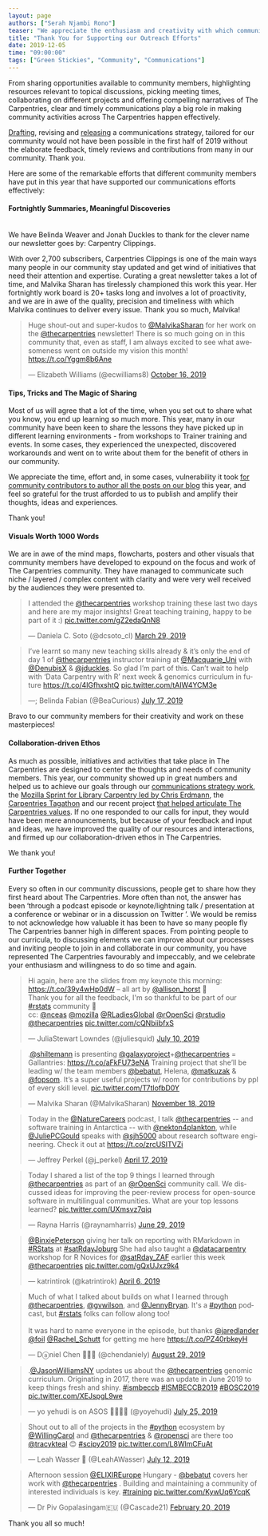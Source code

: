 ```yaml
---
layout: page
authors: ["Serah Njambi Rono"]
teaser: "We appreciate the enthusiasm and creativity with which community members communicate in, about and in support of The Carpentries"
title: "Thank You for Supporting our Outreach Efforts"
date: 2019-12-05
time: "09:00:00"
tags: ["Green Stickies", "Community", "Communications"]
---
```


From sharing opportunities available to community members, highlighting resources relevant to topical discussions, picking meeting times, collaborating on different projects and offering compelling narratives of The Carpentries, clear and timely communications play a big role in making community activities across The Carpentries happen effectively.

[Drafting](https://carpentries.org/blog/2019/04/how-and-why-we-communicate/), revising  and [releasing](https://carpentries.org/blog/2019/07/carpentries-comms-strategy/) a communications strategy, tailored for our community would not have been possible in the first half of 2019 without the elaborate feedback, timely reviews and contributions from many in our community. Thank you.

Here are some of the remarkable efforts that different community members have put in this year that have supported our communications efforts effectively:

#### Fortnightly Summaries, Meaningful Discoveries 
<br/>
We have Belinda Weaver and Jonah Duckles to thank for the clever name our newsletter goes by: Carpentry Clippings. 

With over 2,700 subscribers, Carpentries Clippings is one of the main ways many people in our community stay updated and get wind of initiatives that need their attention and expertise. Curating a great newsletter takes a lot of time, and Malvika Sharan has tirelessly championed this work this year. Her fortnightly work board is 20+ tasks long and involves a lot of proactivity, and we are in awe of the quality, precision and timeliness with which Malvika continues to deliver every issue. Thank you so much, Malvika!

<blockquote class="twitter-tweet"><p lang="en" dir="ltr">Huge shout-out and super-kudos to <a href="https://twitter.com/MalvikaSharan?ref_src=twsrc%5Etfw">@MalvikaSharan</a> for her work on the <a href="https://twitter.com/thecarpentries?ref_src=twsrc%5Etfw">@thecarpentries</a> newsletter! There is so much going on in this community that, even as staff, I am always excited to see what awesomeness went on outside my vision this month! <a href="https://t.co/Yggm8b6Ane">https://t.co/Yggm8b6Ane</a></p><p>&mdash; Elizabeth Williams (@ecwilliams8) <a href="https://twitter.com/ecwilliams8/status/1184597647232880640?ref_src=twsrc%5Etfw">October 16, 2019</a></p></blockquote> <script async src="https://platform.twitter.com/widgets.js" charset="utf-8"></script>


#### Tips, Tricks and The Magic of Sharing

Most of us will agree that a lot of the time, when you set out to share what you know, you end up learning so much more. This year, many in our community have been keen to share the lessons they have picked up in different learning environments - from workshops to Trainer training and events. In some cases, they experienced the unexpected, discovered workarounds and went on to write about them for the benefit of others in our community. 

We appreciate the time, effort and, in some cases, vulnerability it took [for community contributors to author all the posts on our blog](https://carpentries.org/posts-by-authors/) this year, and feel so grateful for the trust afforded to us to publish and amplify their thoughts, ideas and experiences. 

Thank you!

#### Visuals Worth 1000 Words 

We are in awe of the mind maps, flowcharts, posters and other visuals that community members have developed to expound on the focus and work of The Carpentries community. They have managed to communicate such niche / layered / complex content with clarity and were very well received by the audiences they were presented to.

<blockquote class="twitter-tweet"><p lang="en" dir="ltr">I attended the <a href="https://twitter.com/thecarpentries?ref_src=twsrc%5Etfw">@thecarpentries</a> workshop training these last two days and here are my major insights! Great teaching training, happy to be part of it :) <a href="https://t.co/gZ2edaQnN8">pic.twitter.com/gZ2edaQnN8</a></p><p>&mdash; Daniela C. Soto (@dcsoto_cl) <a href="https://twitter.com/dcsoto_cl/status/1111447971550228480?ref_src=twsrc%5Etfw">March 29, 2019</a></p></blockquote> 
<script async src="https://platform.twitter.com/widgets.js" charset="utf-8"></script>

<blockquote class="twitter-tweet"><p lang="en" dir="ltr">I’ve learnt so many new teaching skills already &amp; it’s only the end of day 1 of <a href="https://twitter.com/thecarpentries?ref_src=twsrc%5Etfw">@thecarpentries</a> instructor training at <a href="https://twitter.com/Macquarie_Uni?ref_src=twsrc%5Etfw">@Macquarie_Uni</a> with <a href="https://twitter.com/DenubisX?ref_src=twsrc%5Etfw">@DenubisX</a> &amp; <a href="https://twitter.com/jduckles?ref_src=twsrc%5Etfw">@jduckles</a>. So glad I’m part of this. Can’t wait to help with ‘Data Carpentry with R’ next week &amp; genomics curriculum in future <a href="https://t.co/4lGfhxshtQ">https://t.co/4lGfhxshtQ</a> <a href="https://t.co/tAIW4YCM3e">pic.twitter.com/tAIW4YCM3e</a></p><p>&mdash;; Belinda Fabian (@BeaCurious) <a href="https://twitter.com/BeaCurious/status/1151490842617475072?ref_src=twsrc%5Etfw">July 17, 2019</a></p></blockquote> 
<script async src="https://platform.twitter.com/widgets.js" charset="utf-8"></script>


Bravo to our community members for their creativity and work on these masterpieces!

#### Collaboration-driven Ethos

As much as possible, initiatives and activities that take place in The Carpentries are designed to center the thoughts and needs of community members. This year, our community showed up in great numbers and helped us to achieve our goals through our [communications strategy work](https://carpentries.org/blog/2019/04/how-and-why-we-communicate/), the [Mozilla Sprint for Library Carpentry led by Chris Erdmann](https://librarycarpentry.org/blog/2019/06/may-global-sprint/), the [Carpentries Tagathon](https://carpentries.org/blog/2019/10/carpentries-tagathon/) and our recent project [that helped articulate The Carpentries values](https://carpentries.org/blog/2019/11/carpentries-values/). If no one responded to our calls for input, they would have been mere announcements, but because of your feedback and input and ideas, we have improved the quality of our resources and interactions, and firmed up our collaboration-driven ethos in The Carpentries.

We thank you!

#### Further Together

Every so often in our community discussions, people get to share how they first heard about The Carpentries. More often than not, the answer has been ‘through a podcast episode or keynote/lightning talk / presentation at a conference or webinar or in a discussion on Twitter ’. We would be remiss to not acknowledge how valuable it has been to have so many people fly The Carpentries banner high in different spaces. From pointing people to our curricula, to discussing elements we can improve about our processes and inviting people to join in and collaborate in our community, you have represented The Carpentries favourably and impeccably, and we celebrate your enthusiasm and willingness to do so time and again. 


<blockquote class="twitter-tweet"><p lang="en" dir="ltr">Hi again, here are the slides from my keynote this morning: <a href="https://t.co/39y4wHp0dW">https://t.co/39y4wHp0dW</a> – all art by <a href="https://twitter.com/allison_horst?ref_src=twsrc%5Etfw">@allison_horst</a> 💜<br>Thank you for all the feedback, I&#39;m so thankful to be part of our <a href="https://twitter.com/hashtag/rstats?src=hash&amp;ref_src=twsrc%5Etfw">#rstats</a> community 🚀<br>cc: <a href="https://twitter.com/nceas?ref_src=twsrc%5Etfw">@nceas</a> <a href="https://twitter.com/mozilla?ref_src=twsrc%5Etfw">@mozilla</a> <a href="https://twitter.com/RLadiesGlobal?ref_src=twsrc%5Etfw">@RLadiesGlobal</a> <a href="https://twitter.com/rOpenSci?ref_src=twsrc%5Etfw">@rOpenSci</a> <a href="https://twitter.com/rstudio?ref_src=twsrc%5Etfw">@rstudio</a> <a href="https://twitter.com/thecarpentries?ref_src=twsrc%5Etfw">@thecarpentries</a> <a href="https://t.co/cQNbiibfxS">pic.twitter.com/cQNbiibfxS</a></p><p>&mdash; JuliaStewart Lowndes (@juliesquid) <a href="https://twitter.com/juliesquid/status/1148942644262952960?ref_src=twsrc%5Etfw">July 10, 2019</a></p></blockquote> 
<script async src="https://platform.twitter.com/widgets.js" charset="utf-8"></script>



<blockquote class="twitter-tweet"><p lang="en" dir="ltr">.<a href="https://twitter.com/shiltemann?ref_src=twsrc%5Etfw">@shiltemann</a> is presenting <a href="https://twitter.com/galaxyproject?ref_src=twsrc%5Etfw">@galaxyproject</a>+<a href="https://twitter.com/thecarpentries?ref_src=twsrc%5Etfw">@thecarpentries</a> = Gallantries: <a href="https://t.co/aFkFU73eNA">https://t.co/aFkFU73eNA</a> Training project that she’ll be leading w/ the team members <a href="https://twitter.com/bebatut?ref_src=twsrc%5Etfw">@bebatut</a>, Helena, <a href="https://twitter.com/matkuzak?ref_src=twsrc%5Etfw">@matkuzak</a> &amp; <a href="https://twitter.com/fopsom?ref_src=twsrc%5Etfw">@fopsom</a>. It’s a super useful projects w/ room for contributions by ppl of every skill level. <a href="https://t.co/T7tIofbD0Y">pic.twitter.com/T7tIofbD0Y</a></p><p>&mdash; Malvika Sharan (@MalvikaSharan) <a href="https://twitter.com/MalvikaSharan/status/1196431595005190144?ref_src=twsrc%5Etfw">November 18, 2019</a></p></blockquote> 
<script async src="https://platform.twitter.com/widgets.js" charset="utf-8"></script>


<blockquote class="twitter-tweet"><p lang="en" dir="ltr">Today in the <a href="https://twitter.com/NatureCareers?ref_src=twsrc%5Etfw">@NatureCareers</a> podcast, I talk <a href="https://twitter.com/thecarpentries?ref_src=twsrc%5Etfw">@thecarpentries</a> -- and software training in Antarctica -- with <a href="https://twitter.com/nekton4plankton?ref_src=twsrc%5Etfw">@nekton4plankton</a>, while <a href="https://twitter.com/JuliePCGould?ref_src=twsrc%5Etfw">@JuliePCGould</a> speaks with <a href="https://twitter.com/sjh5000?ref_src=twsrc%5Etfw">@sjh5000</a> about research software engineering. Check it out at <a href="https://t.co/zrcUSITVZi">https://t.co/zrcUSITVZi</a></p><p>&mdash; Jeffrey Perkel (@j_perkel) <a href="https://twitter.com/j_perkel/status/1118577709335007232?ref_src=twsrc%5Etfw">April 17, 2019</a></p></blockquote> <script async src="https://platform.twitter.com/widgets.js" charset="utf-8"></script>

<blockquote class="twitter-tweet"><p lang="en" dir="ltr">Today I shared a list of the top 9 things I learned through <a href="https://twitter.com/thecarpentries?ref_src=twsrc%5Etfw">@thecarpentries</a> as part of an <a href="https://twitter.com/rOpenSci?ref_src=twsrc%5Etfw">@rOpenSci</a> community call. We discussed ideas for improving the peer-review process for open-source software in multilingual communities. What are your top lessons learned? <a href="https://t.co/UXmsvz7qiq">pic.twitter.com/UXmsvz7qiq</a></p><p>&mdash; Rayna Harris (@raynamharris) <a href="https://twitter.com/raynamharris/status/1144776701634723841?ref_src=twsrc%5Etfw">June 29, 2019</a></p></blockquote> <script async src="https://platform.twitter.com/widgets.js" charset="utf-8"></script>

<blockquote class="twitter-tweet"><p lang="en" dir="ltr"><a href="https://twitter.com/BinxiePeterson?ref_src=twsrc%5Etfw">@BinxiePeterson</a> giving her talk on reporting with RMarkdown in <a href="https://twitter.com/hashtag/RStats?src=hash&amp;ref_src=twsrc%5Etfw">#RStats</a> at <a href="https://twitter.com/hashtag/satRdayJoburg?src=hash&amp;ref_src=twsrc%5Etfw">#satRdayJoburg</a> She had also taught a <a href="https://twitter.com/datacarpentry?ref_src=twsrc%5Etfw">@datacarpentry</a> workshop for R Novices for <a href="https://twitter.com/satRday_ZAF?ref_src=twsrc%5Etfw">@satRday_ZAF</a> earlier this week <a href="https://twitter.com/thecarpentries?ref_src=twsrc%5Etfw">@thecarpentries</a> <a href="https://t.co/gQxUJxz9k4">pic.twitter.com/gQxUJxz9k4</a></p><p>&mdash; katrintirok (@katrintirok) <a href="https://twitter.com/katrintirok/status/1114524139371601920?ref_src=twsrc%5Etfw">April 6, 2019</a></p></blockquote> 
<script async src="https://platform.twitter.com/widgets.js" charset="utf-8"></script>

<blockquote class="twitter-tweet"><p lang="en" dir="ltr">Much of what I talked about builds on what I learned through <a href="https://twitter.com/thecarpentries?ref_src=twsrc%5Etfw">@thecarpentries</a>, <a href="https://twitter.com/gvwilson?ref_src=twsrc%5Etfw">@gvwilson</a>, and <a href="https://twitter.com/JennyBryan?ref_src=twsrc%5Etfw">@JennyBryan</a>. It&#39;s a <a href="https://twitter.com/hashtag/python?src=hash&amp;ref_src=twsrc%5Etfw">#python</a> podcast, but <a href="https://twitter.com/hashtag/rstats?src=hash&amp;ref_src=twsrc%5Etfw">#rstats</a> folks can follow along too!<br><br>It was hard to name everyone in the episode, but thanks <a href="https://twitter.com/jaredlander?ref_src=twsrc%5Etfw">@jaredlander</a> <a href="https://twitter.com/foil?ref_src=twsrc%5Etfw">@foil</a> <a href="https://twitter.com/Rachel_Schutt?ref_src=twsrc%5Etfw">@Rachel_Schutt</a> for getting me here <a href="https://t.co/PZ40rbkeyH">https://t.co/PZ40rbkeyH</a></p><p>&mdash; Dⓐniel Chen 🐍🏴‍☠️ (@chendaniely) <a href="https://twitter.com/chendaniely/status/1167089430215188480?ref_src=twsrc%5Etfw">August 29, 2019</a></p></blockquote> <script async src="https://platform.twitter.com/widgets.js" charset="utf-8"></script>

<blockquote class="twitter-tweet"><p lang="en" dir="ltr">.<a href="https://twitter.com/JasonWilliamsNY?ref_src=twsrc%5Etfw">@JasonWilliamsNY</a> updates us about the <a href="https://twitter.com/thecarpentries?ref_src=twsrc%5Etfw">@thecarpentries</a> genomic curriculum. Originating in 2017, there was an update in June 2019 to keep things fresh and shiny. <a href="https://twitter.com/hashtag/ismbeccb?src=hash&amp;ref_src=twsrc%5Etfw">#ismbeccb</a> <a href="https://twitter.com/hashtag/ISMBECCB2019?src=hash&amp;ref_src=twsrc%5Etfw">#ISMBECCB2019</a> <a href="https://twitter.com/hashtag/BOSC2019?src=hash&amp;ref_src=twsrc%5Etfw">#BOSC2019</a> <a href="https://t.co/XEJspgL9we">pic.twitter.com/XEJspgL9we</a></p><p>&mdash; yo yehudi is on ASOS 🏳️‍🌈🇪🇺 (@yoyehudi) <a href="https://twitter.com/yoyehudi/status/1154391865921343489?ref_src=twsrc%5Etfw">July 25, 2019</a></p></blockquote> <script async src="https://platform.twitter.com/widgets.js" charset="utf-8"></script>

<blockquote class="twitter-tweet"><p lang="en" dir="ltr">Shout out to all of the projects in the <a href="https://twitter.com/hashtag/python?src=hash&amp;ref_src=twsrc%5Etfw">#python</a> ecosystem by <a href="https://twitter.com/WillingCarol?ref_src=twsrc%5Etfw">@WillingCarol</a> and <a href="https://twitter.com/thecarpentries?ref_src=twsrc%5Etfw">@thecarpentries</a> &amp; <a href="https://twitter.com/rOpenSci?ref_src=twsrc%5Etfw">@ropensci</a> are there too <a href="https://twitter.com/tracykteal?ref_src=twsrc%5Etfw">@tracykteal</a> 😊 <a href="https://twitter.com/hashtag/scipy2019?src=hash&amp;ref_src=twsrc%5Etfw">#scipy2019</a> <a href="https://t.co/L8WlmCFuAt">pic.twitter.com/L8WlmCFuAt</a></p><p>&mdash; Leah Wasser 🦉 (@LeahAWasser) <a href="https://twitter.com/LeahAWasser/status/1149689587352121344?ref_src=twsrc%5Etfw">July 12, 2019</a></p></blockquote> <script async src="https://platform.twitter.com/widgets.js" charset="utf-8"></script>

<blockquote class="twitter-tweet"><p lang="en" dir="ltr">Afternoon session <a href="https://twitter.com/ELIXIREurope?ref_src=twsrc%5Etfw">@ELIXIREurope</a> Hungary - <a href="https://twitter.com/bebatut?ref_src=twsrc%5Etfw">@bebatut</a> covers her work with <a href="https://twitter.com/thecarpentries?ref_src=twsrc%5Etfw">@thecarpentries</a> . Building and maintaining a community of interested individuals is key. <a href="https://twitter.com/hashtag/training?src=hash&amp;ref_src=twsrc%5Etfw">#training</a> <a href="https://t.co/KywUq6YcqK">pic.twitter.com/KywUq6YcqK</a></p><p>&mdash; Dr Piv Gopalasingam🇪🇺 (@Cascade21) <a href="https://twitter.com/Cascade21/status/1098194618062123008?ref_src=twsrc%5Etfw">February 20, 2019</a></p></blockquote> <script async src="https://platform.twitter.com/widgets.js" charset="utf-8"></script>

Thank you all so much!

